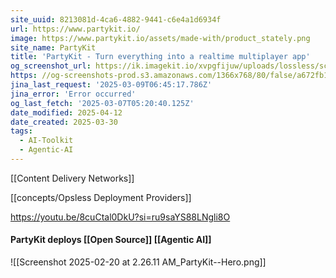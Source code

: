 ```yaml
---
site_uuid: 8213081d-4ca6-4882-9441-c6e4a1d6934f
url: https://www.partykit.io/
image: https://www.partykit.io/assets/made-with/product_stately.png
site_name: PartyKit
title: 'PartyKit - Turn everything into a realtime multiplayer app'
og_screenshot_url: https://ik.imagekit.io/xvpgfijuw/uploads/lossless/screenshots/20250527_PartyKit_og_screenshot.jpeg
https: //og-screenshots-prod.s3.amazonaws.com/1366x768/80/false/a672fb1a82f16cd1e757e2c893add1a8940f494b23039fa843ac6b91bd234a32.jpeg
jina_last_request: '2025-03-09T06:45:17.786Z'
jina_error: 'Error occurred'
og_last_fetch: '2025-03-07T05:20:40.125Z'
date_modified: 2025-04-12
date_created: 2025-03-30
tags:
  - AI-Toolkit
  - Agentic-AI
---
```


[[Content Delivery Networks]]

[[concepts/Opsless Deployment Providers]]

https://youtu.be/8cuCtal0DkU?si=ru9saYS88LNgli8O

#### PartyKit deploys [[Open Source]] [[Agentic AI]]
![[Screenshot 2025-02-20 at 2.26.11 AM_PartyKit--Hero.png]]
